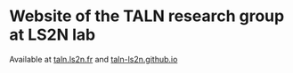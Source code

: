 # Website of the TALN research group at LS2N lab

Available at [taln.ls2n.fr](https://taln.ls2n.fr) and [taln-ls2n.github.io](https://taln-ls2n.github.io) 
